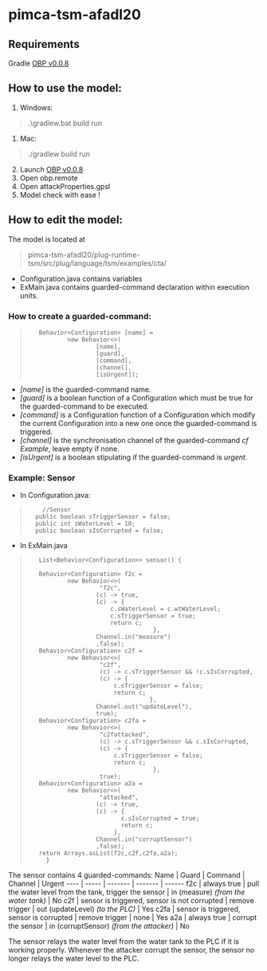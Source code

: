 # pimca-tsm-afadl20

## Requirements
Gradle
[OBP v0.0.8](https://bintray.com/plug-obp/distributions/download_file?file_path=obp2-remote-0.0.8.zip)

## How to use the model:

  1. Windows: 
  > .\gradlew.bat build run 
  
  1. Mac:
  > ./gradlew build run
2. Launch [OBP v0.0.8](https://bintray.com/plug-obp/distributions/download_file?file_path=obp2-remote-0.0.8.zip)
3. Open obp.remote
4. Open attackProperties.gpsl
5. Model check with ease !

## How to edit the model:
The model is located at 
>pimca-tsm-afadl20/plug-runtime-tsm/src/plug/language/tsm/examples/cta/

* Configuration.java contains variables
* ExMain.java contains guarded-command declaration within execution units.

### How to create a guarded-command:
>        Behavior<Configuration> [name] =
>                new Behavior<>(
>                        [name],
>                        [guard],
>                        [command], 
>                        [channel],
>                        [isUrgent]);
  
* *[name]* is the guarded-command name.
* *[guard]* is a boolean function of a Configuration which must be true for the guarded-command to be executed.
* *[command]* is a Configuration function of a Configuration which modify the current Configuration into a new one once the guarded-command is triggered.
* *[channel]* is the synchronisation channel of the guarded-command *cf Example*, leave empty if none.
* *[isUrgent]* is a boolean stipulating if the guarded-command is *urgent*.

### Example: Sensor
* In Configuration.java:
>	      //Sensor
>       public boolean sTriggerSensor = false;
>       public int sWaterLevel = 10;
>       public boolean sIsCorrupted = false;

* In ExMain.java
>        List<Behavior<Configuration>> sensor() {
>
>        Behavior<Configuration> f2c =
>                new Behavior<>(
>                         "f2c",
>                        (c) -> true,
>                        (c) -> {
>                            c.sWaterLevel = c.wtWaterLevel;
>                            c.sTriggerSensor = true;
>                            return c;
>						                 },  
>                        Channel.in("measure")
>                        ,false);
>        Behavior<Configuration> c2f =
>                new Behavior<>(
>                         "c2f",
>                         (c) -> c.sTriggerSensor && !c.sIsCorrupted,
>                         (c) -> {
>                             c.sTriggerSensor = false;                            
>                             return c;
> 						                },   
>                        Channel.out("updateLevel"),
>                        true);
>        Behavior<Configuration> c2fa =
>                new Behavior<>(
>                         "c2fattacked",
>                         (c) -> c.sTriggerSensor && c.sIsCorrupted,
>                         (c) -> {
>                             c.sTriggerSensor = false;                            
>                             return c;
> 						                 },
>                         true);
>        Behavior<Configuration> a2a =
>                new Behavior<>(
>                         "attacked",
>                        (c) -> true,
>                        (c) -> {
>                        	    c.sIsCorrupted = true;
>                        	    return c;
>                             }, 
>                        Channel.in("corruptSensor")
>                        ,false);
>        return Arrays.asList(f2c,c2f,c2fa,a2a);
>	       }
  
The sensor contains 4 guarded-commands:
  Name | Guard | Command | Channel | Urgent
  ---- | ----- | ------- | ------- | ------
  f2c | always true | pull the water level from the tank, trigger the sensor | in (measure) *(from the water tank)* | No
  c2f | sensor is triggered, sensor is not corrupted | remove trigger | out (updateLevel) *(to the PLC)* | Yes
  c2fa | sensor is triggered, sensor is corrupted | remove trigger | none | Yes
  a2a | always true | corrupt the sensor | in (corruptSensor) *(from the attacker)* | No
  
The sensor relays the water level from the water tank to the PLC if it is working properly. Whenever the attacker corrupt the sensor, the sensor no longer relays the water level to the PLC.
